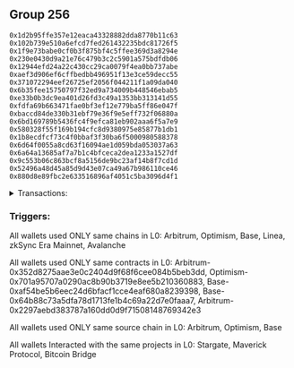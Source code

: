 ## Group 256

```0x7d66ce26c2220c86ccafc87ba1cd60b2310c8532
0x1d2b95ffe357e12eaca43328882dda8770b11c63
0x102b739e510a6efcd7fed261432235bdc81726f5
0x1f9e73babe0cf0b3f875bf4c5ffee369d3a8294e
0x230e0430d9a21e76c479b3c2c5901a575bdfdb06
0x12944efd24a22c430cc29ca0079f4ea0bb737abe
0xaef3d906ef6cffbedbb496951f13e3ce59decc55
0x371072294eef26725ef2056f044211f1a09da040
0x6b35fee15750797f32ed9a734009b448546ebab5
0xe33b0b3dc9ea401d26fd3c49a1353bb313141d55
0xfdfa69b663471fae0bf3ef12e779ba5ff86e047f
0xbaccd84de330b31ebf79e36f9e5eff732f06880a
0x6bd169789b5436fc4f9efca81eb902aaa6f5a7e9
0x580328f55f169b194cfc8d9380975e85877b1db1
0x1b8ecdfcf73c4f0bbaf3f30ba6f5000980588378
0x6d64f0055a8cd63f16094ae1d059bda053037a63
0x6a64a13685af7a7b1c4bfceca2dea1233a1527df
0x9c553b06c863bcf8a5156de9bc23af14b8f7cd1d
0x52496a48d45a85d9d43e07ca49a67b986110ce46
0x880d8e89fbc2e633516896af4051c5ba3096d4f1
```
<details>
<summary>Transactions:</summary>

Hashes: 

Wallet: 0x7d66ce26c2220c86ccafc87ba1cd60b2310c8532

       Hash: 0x35ca2ee9bb5f8fb135208f4e4ae80ccc351ab45eb9b8653c21441d9ddef05297
         - source chain: Arbitrum
         - destination chain: Optimism
         - project: Stargate
         - contract: 0x352d8275aae3e0c2404d9f68f6cee084b5beb3dd
         - value USD: 2887.69034665
       Hash: 0x5d8939ab0a3d766fa5c53e0154e50c4ec03c784a9b98cd828e677ea875e739cf
         - source chain: Arbitrum
         - destination chain: Optimism
         - project: Stargate
         - contract: 0x352d8275aae3e0c2404d9f68f6cee084b5beb3dd
         - value USD: 3.362651538
       Hash: 0x96b150215a796ce5e582f3e3d1db91fbf7968c92b9bc41240aa87c9ab46d6390
         - source chain: Optimism
         - destination chain: Arbitrum
         - project: Stargate
         - contract: 0x701a95707a0290ac8b90b3719e8ee5b210360883
         - value USD: 2885.855521962
       Hash: 0xcaf23ab5b4e981398001f4d37f3922033989c82a17881e02e5353a519267e420
         - source chain: Base
         - destination chain: Linea
         - project: Stargate
         - contract: 0xaf54be5b6eec24d6bfacf1cce4eaf680a8239398
         - value USD: 3.550715653
       Hash: 0xaa197126ae4065f732b6a1ed64301e4e1468f1660d09e660bef9a4c6825fbf23
         - source chain: Base
         - destination chain: zkSync Era Mainnet
         - project: Maverick Protocol
         - contract: 0x64b88c73a5dfa78d1713fe1b4c69a22d7e0faaa7
       Hash: 0x66479f32d9f9822702bf199f0898778f8861e8f8ec7e065793870b4e4d28f990
         - source chain: Arbitrum
         - destination chain: Avalanche
         - project: Bitcoin Bridge
         - contract: 0x2297aebd383787a160dd0d9f71508148769342e3
         - value USD: 0.1583903906
       Hash: 0x7c0d4025533e7eeb3ab67f1abff4f7d4069cb1f2878aec68607cbc9ef2f9560d
         - source chain: Base
         - destination chain: Arbitrum
         - project: Stargate
         - contract: 0xaf54be5b6eec24d6bfacf1cce4eaf680a8239398
         - value USD: 3.570317843
Wallet: 0x1d2b95ffe357e12eaca43328882dda8770b11c63

       Hash:0x2c064468f3d7bc3a93605ca554fe5a701b3d87f218c0eec249cf7f26c0093392
         - source chain: Arbitrum
         - destination chain: Optimism
         - project: Stargate
         - contract: 0x352d8275aae3e0c2404d9f68f6cee084b5beb3dd
         - value USD: 2885.757277402
       Hash:0xdd54f22d8236b66a55b621f6f775e5b8365f692525564dadbfa2220fae7cd12f
         - source chain: Arbitrum
         - destination chain: Optimism
         - project: Stargate
         - contract: 0x352d8275aae3e0c2404d9f68f6cee084b5beb3dd
         - value USD: 3.361874169
       Hash:0x45fa76504e83e86e03989c93f0d1a3297f364dd5dd12f47036c8e170d6503951
         - source chain: Optimism
         - destination chain: Arbitrum
         - project: Stargate
         - contract: 0x701a95707a0290ac8b90b3719e8ee5b210360883
         - value USD: 2883.937666252
       Hash:0xb52dc39c0dab971c44c05196ba017b7bbcad48960187c954673f8738eaeca970
         - source chain: Base
         - destination chain: Linea
         - project: Stargate
         - contract: 0xaf54be5b6eec24d6bfacf1cce4eaf680a8239398
         - value USD: 3.550715653
       Hash:0xb959a1a3f483d012e77917052ab5fa840e35c74aabdc06694857bda7902566c5
         - source chain: Base
         - destination chain: zkSync Era Mainnet
         - project: Maverick Protocol
         - contract: 0x64b88c73a5dfa78d1713fe1b4c69a22d7e0faaa7
       Hash:0xd271b4e8cc7b1cd2d815ea66f17b2add79b60d1771cf467e64f5447d1ad6ff61
         - source chain: Arbitrum
         - destination chain: Avalanche
         - project: Bitcoin Bridge
         - contract: 0x2297aebd383787a160dd0d9f71508148769342e3
         - value USD: 0.1596875772
       Hash:0x6a3125ede66a0a271c75e4467a7a102b978a57dd502517ed98bcf061a9b7e6ee
         - source chain: Base
         - destination chain: Arbitrum
         - project: Stargate
         - contract: 0xaf54be5b6eec24d6bfacf1cce4eaf680a8239398
         - value USD: 3.595541542
Wallet: 0x102b739e510a6efcd7fed261432235bdc81726f5

       Hash:0x1e205aaf3577e57fc89c2f50d3567721ffc7ef87762080ef5abc4160ca5aed12
         - source chain: Arbitrum
         - destination chain: Optimism
         - project: Stargate
         - contract: 0x352d8275aae3e0c2404d9f68f6cee084b5beb3dd
         - value USD: 2896.241838922
       Hash:0xb68bb3b676785022f63acbfa7c561eccf3d0fb313b4e380a9c0e4dad570352d3
         - source chain: Arbitrum
         - destination chain: Optimism
         - project: Stargate
         - contract: 0x352d8275aae3e0c2404d9f68f6cee084b5beb3dd
         - value USD: 3.363573163
       Hash:0xe9a1caaa5017b2a40f2ce037b41d86a67cf60ce611fc028e0514f508c46947ef
         - source chain: Optimism
         - destination chain: Arbitrum
         - project: Stargate
         - contract: 0x701a95707a0290ac8b90b3719e8ee5b210360883
         - value USD: 2894.416807292
       Hash:0xe9f47e61f1aac6468784452fb46333215c194b3586fc4777c43a54e1c39553bf
         - source chain: Base
         - destination chain: Linea
         - project: Stargate
         - contract: 0xaf54be5b6eec24d6bfacf1cce4eaf680a8239398
         - value USD: 3.550715653
       Hash:0x2fb1186222107d359eeb0882fb38b03c0138eea21ac4f9130ec967b4dba2d7f0
         - source chain: Base
         - destination chain: zkSync Era Mainnet
         - project: Maverick Protocol
         - contract: 0x64b88c73a5dfa78d1713fe1b4c69a22d7e0faaa7
       Hash:0x2cf0b2db20f8067eb706a1cb1c03e6739339affe7269970cf37a02b905e4dfe5
         - source chain: Arbitrum
         - destination chain: Base
         - project: Stargate
         - contract: 0x352d8275aae3e0c2404d9f68f6cee084b5beb3dd
         - value USD: 14.25693783
       Hash:0xcf214a7746b5224a0aa592c3df6737357ddc28263abaad0a2d2ded3832256b4d
         - source chain: Arbitrum
         - destination chain: Avalanche
         - project: Bitcoin Bridge
         - contract: 0x2297aebd383787a160dd0d9f71508148769342e3
         - value USD: 0.1581584277
       Hash:0x05144fe7d0a0da65de0a495f4c2352cd8d24b1bb7c76bcf8ed2ad5fb0affab11
         - source chain: Base
         - destination chain: Arbitrum
         - project: Stargate
         - contract: 0xaf54be5b6eec24d6bfacf1cce4eaf680a8239398
         - value USD: 17.828154642
Wallet: 0x1f9e73babe0cf0b3f875bf4c5ffee369d3a8294e

       Hash:0xe9c511098f341559093e7f038326a5404ac512591bc875052304bbc7c97b3359
         - source chain: Arbitrum
         - destination chain: Optimism
         - project: Stargate
         - contract: 0x352d8275aae3e0c2404d9f68f6cee084b5beb3dd
         - value USD: 2895.436731286
       Hash:0x8fd4d1e0e9268ee6fb48af2ccfa4c75874c71088634bb43325112a7eddd99851
         - source chain: Arbitrum
         - destination chain: Optimism
         - project: Stargate
         - contract: 0x352d8275aae3e0c2404d9f68f6cee084b5beb3dd
         - value USD: 3.363490083
       Hash:0xd8fe3069e0074e258eb71af2562790631582511611b83c51a77cfad774f8ef93
         - source chain: Optimism
         - destination chain: Arbitrum
         - project: Stargate
         - contract: 0x701a95707a0290ac8b90b3719e8ee5b210360883
         - value USD: 2893.699470223
       Hash:0x7018762ce5fe6aa8e18f0d572e81d6160a10fa9ae1f643852b907f5460b9f57d
         - source chain: Base
         - destination chain: Linea
         - project: Stargate
         - contract: 0xaf54be5b6eec24d6bfacf1cce4eaf680a8239398
         - value USD: 3.550715653
       Hash:0xcf6fd754a1aadbd9b4ed3c4e8c5c00a34219f3f1881e4ff5b0855711fc115f0b
         - source chain: Base
         - destination chain: zkSync Era Mainnet
         - project: Maverick Protocol
         - contract: 0x64b88c73a5dfa78d1713fe1b4c69a22d7e0faaa7
       Hash:0x3337657f408bfb784d1b6f9c7ace4bad516ffb5c61047df173ca1addd13eadcc
         - source chain: Arbitrum
         - destination chain: Base
         - project: Stargate
         - contract: 0x352d8275aae3e0c2404d9f68f6cee084b5beb3dd
         - value USD: 2627.845533813
       Hash:0xaaa8aa54d0374a69fdd8ba658c20975a75586b47e7aa41f791b642ef596a7d15
         - source chain: Arbitrum
         - destination chain: Avalanche
         - project: Bitcoin Bridge
         - contract: 0x2297aebd383787a160dd0d9f71508148769342e3
         - value USD: 0.1581584277
       Hash:0x2927c4b54b5ae78ca1d2f03f56930aa9345f5cd14f5b03d5423d4f80dd2cb654
         - source chain: Base
         - destination chain: Arbitrum
         - project: Stargate
         - contract: 0xaf54be5b6eec24d6bfacf1cce4eaf680a8239398
         - value USD: 2630.533867579
Wallet: 0x230e0430d9a21e76c479b3c2c5901a575bdfdb06

       Hash:0xd749c5d02d1f6d5f36fde79a09414ebee703612eedd436f8ddd88db30dcff694
         - source chain: Arbitrum
         - destination chain: Optimism
         - project: Stargate
         - contract: 0x352d8275aae3e0c2404d9f68f6cee084b5beb3dd
         - value USD: 2897.91057857
       Hash:0x01905b2e06bdea96b51b5ccfdbd08eaa70bec1d0f29f5d197bdc27c3f026e369
         - source chain: Arbitrum
         - destination chain: Optimism
         - project: Stargate
         - contract: 0x352d8275aae3e0c2404d9f68f6cee084b5beb3dd
         - value USD: 3.363490143
       Hash:0xee20bb02efece7c19eec73982ce6bc563ec4d2e7660e8abaa4742c7797f15b57
         - source chain: Optimism
         - destination chain: Arbitrum
         - project: Stargate
         - contract: 0x701a95707a0290ac8b90b3719e8ee5b210360883
         - value USD: 2896.171833649
       Hash:0xa3b8859743314b8da76b6ee16f6c4505439f82bcffba18336e2dfac3c9653b12
         - source chain: Base
         - destination chain: Linea
         - project: Stargate
         - contract: 0xaf54be5b6eec24d6bfacf1cce4eaf680a8239398
         - value USD: 3.550715653
       Hash:0xae9eba30b72dbc8e9a8374c792fa24a013d82b74eb62c4ce71e5aa49c11bf59c
         - source chain: Base
         - destination chain: zkSync Era Mainnet
         - project: Maverick Protocol
         - contract: 0x64b88c73a5dfa78d1713fe1b4c69a22d7e0faaa7
       Hash:0x464d0e47661ffa649beb3f623470b2726b29c1795b27853b4f806b0904858e6e
         - source chain: Arbitrum
         - destination chain: Base
         - project: Stargate
         - contract: 0x352d8275aae3e0c2404d9f68f6cee084b5beb3dd
         - value USD: 14.257732234
       Hash:0xf00309a924c6ecb84e26397b1585383340786a8b1f0aacb6c83069fdb7680e92
         - source chain: Arbitrum
         - destination chain: Avalanche
         - project: Bitcoin Bridge
         - contract: 0x2297aebd383787a160dd0d9f71508148769342e3
         - value USD: 0.1581584277
       Hash:0x87cde049d33aeecec88ac25eb4bfc61c72d98dcf8b9116bb33ee99254a9b185d
         - source chain: Base
         - destination chain: Arbitrum
         - project: Stargate
         - contract: 0xaf54be5b6eec24d6bfacf1cce4eaf680a8239398
         - value USD: 17.828814321
Wallet: 0x12944efd24a22c430cc29ca0079f4ea0bb737abe

       Hash:0xd0bacde37b3a5b561bceeba7aab1b33f289c0ba5f420a6cbc8aab5070bb92079
         - source chain: Arbitrum
         - destination chain: Optimism
         - project: Stargate
         - contract: 0x352d8275aae3e0c2404d9f68f6cee084b5beb3dd
         - value USD: 2895.592597309
       Hash:0xa0484022603f74923eed7850cc1f135bbc93fbc0604f232466c6a35b10f23ddf
         - source chain: Arbitrum
         - destination chain: Optimism
         - project: Stargate
         - contract: 0x352d8275aae3e0c2404d9f68f6cee084b5beb3dd
         - value USD: 3.363490899
       Hash:0xfde2cd0c5c41ba0090a513c891f1901c89a43e76385158258e5b0e8240d92214
         - source chain: Optimism
         - destination chain: Arbitrum
         - project: Stargate
         - contract: 0x701a95707a0290ac8b90b3719e8ee5b210360883
         - value USD: 2893.855242254
       Hash:0x61356932b4159870137c6b97d2dfbd24ce6d9d5117f19e57fc4083f979cb81b1
         - source chain: Base
         - destination chain: Linea
         - project: Stargate
         - contract: 0xaf54be5b6eec24d6bfacf1cce4eaf680a8239398
         - value USD: 3.550715653
       Hash:0x8582a8dde8c2ede7f8a5fe75d79161858dcc6291c5cefc5266360a703e9d6ca3
         - source chain: Base
         - destination chain: zkSync Era Mainnet
         - project: Maverick Protocol
         - contract: 0x64b88c73a5dfa78d1713fe1b4c69a22d7e0faaa7
       Hash:0x9946623e048776c641e66944922601ae8325c90a90605e10743b58e5c7b145c3
         - source chain: Arbitrum
         - destination chain: Base
         - project: Stargate
         - contract: 0x352d8275aae3e0c2404d9f68f6cee084b5beb3dd
         - value USD: 2629.603415344
       Hash:0x166d1fa57414eced199f10ef9b71566f4e17a29ab58f98cb8610242f2a7ef936
         - source chain: Arbitrum
         - destination chain: Avalanche
         - project: Bitcoin Bridge
         - contract: 0x2297aebd383787a160dd0d9f71508148769342e3
         - value USD: 0.1581584277
       Hash:0xabc576cabd2d0ffcd17643212cfa8d288d3d027eb0252f656d0eeafeb3ed23a9
         - source chain: Base
         - destination chain: Arbitrum
         - project: Stargate
         - contract: 0xaf54be5b6eec24d6bfacf1cce4eaf680a8239398
         - value USD: 2632.202603777
Wallet: 0xaef3d906ef6cffbedbb496951f13e3ce59decc55

       Hash:0x4bab24bcdd13bc1a426d3be667118a6fe4594269d0d4a0cb859fa0cd7088dde2
         - source chain: Arbitrum
         - destination chain: Optimism
         - project: Stargate
         - contract: 0x352d8275aae3e0c2404d9f68f6cee084b5beb3dd
         - value USD: 2891.700564301
       Hash:0x5d9df16dc5ae827e9dedc253f32acbb2131e9f877362af7b1c8e007140b83ec3
         - source chain: Arbitrum
         - destination chain: Optimism
         - project: Stargate
         - contract: 0x352d8275aae3e0c2404d9f68f6cee084b5beb3dd
         - value USD: 3.365264025
       Hash:0x62337b9318fe91ef2875205b6fde6a2b80487d76e63e70e5e4f760feff59d09f
         - source chain: Optimism
         - destination chain: Arbitrum
         - project: Stargate
         - contract: 0x701a95707a0290ac8b90b3719e8ee5b210360883
         - value USD: 2889.856309519
       Hash:0x65802a11a616ba215adb8d38c948d4c1c2990007f529f4973e8a69469a8f525f
         - source chain: Base
         - destination chain: Linea
         - project: Stargate
         - contract: 0xaf54be5b6eec24d6bfacf1cce4eaf680a8239398
         - value USD: 3.550715653
       Hash:0xeb138087a6daa888471b1dfb4cbaffdfdc325d005fd14cefbda72d5993a9a7ee
         - source chain: Base
         - destination chain: zkSync Era Mainnet
         - project: Maverick Protocol
         - contract: 0x64b88c73a5dfa78d1713fe1b4c69a22d7e0faaa7
       Hash:0x2fd2f933e6b086e1416171809707156e93cc24048dec6b786c893fc5b353c534
         - source chain: Arbitrum
         - destination chain: Base
         - project: Stargate
         - contract: 0x352d8275aae3e0c2404d9f68f6cee084b5beb3dd
         - value USD: 17.823535765
       Hash:0x2d4caa3fb728ba901960c8117edc678b794b8955370faaaf59b66aa2a0412523
         - source chain: Arbitrum
         - destination chain: Avalanche
         - project: Bitcoin Bridge
         - contract: 0x2297aebd383787a160dd0d9f71508148769342e3
         - value USD: 0.1571755654
       Hash:0xba2bc9c79d43e31c3797bf2d9c813d53bac44b5729abe10246cf5cc8facae7e7
         - source chain: Base
         - destination chain: Arbitrum
         - project: Stargate
         - contract: 0xaf54be5b6eec24d6bfacf1cce4eaf680a8239398
         - value USD: 21.387895643
Wallet: 0x371072294eef26725ef2056f044211f1a09da040

       Hash:0x757e80b2025c9214f345dee2f703e3ccf6905ead081954d53c5871400ed596bb
         - source chain: Arbitrum
         - destination chain: Optimism
         - project: Stargate
         - contract: 0x352d8275aae3e0c2404d9f68f6cee084b5beb3dd
         - value USD: 2893.352156597
       Hash:0xd552e93c5e29c4541d6fe7ca476f296328d52abfee7b0b58a701fbdee1cc6ff0
         - source chain: Arbitrum
         - destination chain: Optimism
         - project: Stargate
         - contract: 0x352d8275aae3e0c2404d9f68f6cee084b5beb3dd
         - value USD: 3.365263965
       Hash:0x8ad32f9c4d1b430f6dc2c388bf535bd78feb96d88f03ca3751bd29cb0517e51e
         - source chain: Optimism
         - destination chain: Arbitrum
         - project: Stargate
         - contract: 0x701a95707a0290ac8b90b3719e8ee5b210360883
         - value USD: 2891.506848916
       Hash:0xb86592c70a8b39654d7273ceb470e281800d5d60e9eb5c6b72a01f724ffdfc88
         - source chain: Base
         - destination chain: Linea
         - project: Stargate
         - contract: 0xaf54be5b6eec24d6bfacf1cce4eaf680a8239398
         - value USD: 3.550715653
       Hash:0x15ed14cfcf69a9dc8dc6325a2d9dba81233ca6a92ddf233ad5884f94b892666a
         - source chain: Base
         - destination chain: zkSync Era Mainnet
         - project: Maverick Protocol
         - contract: 0x64b88c73a5dfa78d1713fe1b4c69a22d7e0faaa7
       Hash:0x9365ba27da516c15f83b6d18124820378e7f2450739775cddbb10f8594adcf34
         - source chain: Arbitrum
         - destination chain: Base
         - project: Stargate
         - contract: 0x352d8275aae3e0c2404d9f68f6cee084b5beb3dd
         - value USD: 5247.823882273
       Hash:0xe5793b429d0b8b04362ef32e7ed124ac6031a0b7977a14cfedfab3ddfa764c9a
         - source chain: Arbitrum
         - destination chain: Avalanche
         - project: Bitcoin Bridge
         - contract: 0x2297aebd383787a160dd0d9f71508148769342e3
         - value USD: 0.1575029377
       Hash:0xab77ec9ffcd92ec965c63178a8d733c7d3fd95a5fb51dd731a4f5745fe93f39f
         - source chain: Base
         - destination chain: Arbitrum
         - project: Stargate
         - contract: 0xaf54be5b6eec24d6bfacf1cce4eaf680a8239398
         - value USD: 5249.621366274
Wallet: 0x6b35fee15750797f32ed9a734009b448546ebab5

       Hash:0xcaa4ca6f290533e7a95ae29b45744691f4cf7046e7e864295b9e5ad48187a626
         - source chain: Arbitrum
         - destination chain: Optimism
         - project: Stargate
         - contract: 0x352d8275aae3e0c2404d9f68f6cee084b5beb3dd
         - value USD: 2891.671700075
       Hash:0x4852dd5a3241992a086d8b2fab2fa288bd751b68cf5a22e1ec622b86f3f5ea1f
         - source chain: Arbitrum
         - destination chain: Optimism
         - project: Stargate
         - contract: 0x352d8275aae3e0c2404d9f68f6cee084b5beb3dd
         - value USD: 3.365258744
       Hash:0x1403cebaff16cfe214e9681a0bc7025cc0243430418a2d433c3742fc1aa0c0f4
         - source chain: Optimism
         - destination chain: Arbitrum
         - project: Stargate
         - contract: 0x701a95707a0290ac8b90b3719e8ee5b210360883
         - value USD: 2889.827641274
       Hash:0x109f00a94e28e357585de49a88187f06081d883190b3332ef21a4c5d8578a98f
         - source chain: Base
         - destination chain: Linea
         - project: Stargate
         - contract: 0xaf54be5b6eec24d6bfacf1cce4eaf680a8239398
         - value USD: 3.550715653
       Hash:0x2e7443ed31fe1b880a048390ab713d1e115aaf2bdcc9922dcc25753ebbb2d88b
         - source chain: Base
         - destination chain: zkSync Era Mainnet
         - project: Maverick Protocol
         - contract: 0x64b88c73a5dfa78d1713fe1b4c69a22d7e0faaa7
       Hash:0x01258fe98158132bc0df94603c1cf1bf6c0e696288a3ae61a8182f1122f74e2a
         - source chain: Arbitrum
         - destination chain: Base
         - project: Stargate
         - contract: 0x352d8275aae3e0c2404d9f68f6cee084b5beb3dd
         - value USD: 17.824196269
       Hash:0xd93ddd113a1de3d27259f6dfe4916a7180b123387b9c1619c9eae2f57c126b94
         - source chain: Arbitrum
         - destination chain: Avalanche
         - project: Bitcoin Bridge
         - contract: 0x2297aebd383787a160dd0d9f71508148769342e3
         - value USD: 0.1571755654
       Hash:0x75c85ebe9312a7fc916118b07f9cac16d7821b18b88684dea125c9f24354f79b
         - source chain: Base
         - destination chain: Arbitrum
         - project: Stargate
         - contract: 0xaf54be5b6eec24d6bfacf1cce4eaf680a8239398
         - value USD: 21.388822191
Wallet: 0xe33b0b3dc9ea401d26fd3c49a1353bb313141d55

       Hash:0xf5b3daae811d3759a7209cab2cc10190cdf011bf34c9a025d2d29d1066a3c85e
         - source chain: Arbitrum
         - destination chain: Optimism
         - project: Stargate
         - contract: 0x352d8275aae3e0c2404d9f68f6cee084b5beb3dd
         - value USD: 2889.192545301
       Hash:0xc81ae724905da58c3bc48276ed136dade550ec5dbb69802930b3571828aad6d5
         - source chain: Arbitrum
         - destination chain: Optimism
         - project: Stargate
         - contract: 0x352d8275aae3e0c2404d9f68f6cee084b5beb3dd
         - value USD: 3.365258276
       Hash:0x36ff5ca5e7d6bccb5965f3741db67e6a4c97898ac473609dc27305939c80f4f7
         - source chain: Optimism
         - destination chain: Arbitrum
         - project: Stargate
         - contract: 0x701a95707a0290ac8b90b3719e8ee5b210360883
         - value USD: 2887.35046831
       Hash:0x2c73ec33d9178432e0ea7813b1e1317dd0235615a9a9e94229459b42dea7b1ed
         - source chain: Base
         - destination chain: Linea
         - project: Stargate
         - contract: 0xaf54be5b6eec24d6bfacf1cce4eaf680a8239398
         - value USD: 3.550715653
       Hash:0x217f2d5e3c085b313e497dea68dbcba54c19e0daa493104e426afa0444c63c76
         - source chain: Base
         - destination chain: zkSync Era Mainnet
         - project: Maverick Protocol
         - contract: 0x64b88c73a5dfa78d1713fe1b4c69a22d7e0faaa7
       Hash:0xa61825edee735697a2f10519e7439251dcb0670a5bf9a93d04b1a918c3d3a814
         - source chain: Arbitrum
         - destination chain: Base
         - project: Stargate
         - contract: 0x352d8275aae3e0c2404d9f68f6cee084b5beb3dd
         - value USD: 2628.266340194
       Hash:0x3088f3d35836d29d5bccbc654ddcbb1684dfe2eaffb1fed954c61adca877eedb
         - source chain: Arbitrum
         - destination chain: Avalanche
         - project: Bitcoin Bridge
         - contract: 0x2297aebd383787a160dd0d9f71508148769342e3
         - value USD: 0.1575029377
       Hash:0xeccc1ed9f8255f11727a43cb90da0aa437c145b7de2baffb6b075acc78eb2f45
         - source chain: Base
         - destination chain: Arbitrum
         - project: Stargate
         - contract: 0xaf54be5b6eec24d6bfacf1cce4eaf680a8239398
         - value USD: 2630.949605834
Wallet: 0xfdfa69b663471fae0bf3ef12e779ba5ff86e047f

       Hash:0xe5b392ae492b4171aa09e8192c4c0cfdfe9a0119d9d931256eb2c614b606a363
         - source chain: Arbitrum
         - destination chain: Optimism
         - project: Stargate
         - contract: 0x352d8275aae3e0c2404d9f68f6cee084b5beb3dd
         - value USD: 2889.337443378
       Hash:0xcfdb07cd19450207f82ad805bf1f2998fa1bd93d8e96bb42884766a22509901c
         - source chain: Arbitrum
         - destination chain: Optimism
         - project: Stargate
         - contract: 0x352d8275aae3e0c2404d9f68f6cee084b5beb3dd
         - value USD: 3.365258336
       Hash:0xbdf8bfd8a47979358ca617c9c8acbaf7bbb7518269dbd87a2ce10d77729460e1
         - source chain: Optimism
         - destination chain: Arbitrum
         - project: Stargate
         - contract: 0x701a95707a0290ac8b90b3719e8ee5b210360883
         - value USD: 2887.494860435
       Hash:0xa222425f0a96ebb1cada8d2d57e2c705682efd5bf3721b739fbff54360093184
         - source chain: Base
         - destination chain: Linea
         - project: Stargate
         - contract: 0xaf54be5b6eec24d6bfacf1cce4eaf680a8239398
         - value USD: 3.550715653
       Hash:0x46147f6cbd83ef535c5515e7be416a905b18ec847e68a40f08a9bca7812e599d
         - source chain: Base
         - destination chain: zkSync Era Mainnet
         - project: Maverick Protocol
         - contract: 0x64b88c73a5dfa78d1713fe1b4c69a22d7e0faaa7
       Hash:0x31730b02f768e6ab3e0b56b4d89217c177fe71bd708bef2161763fa97ec95fcd
         - source chain: Arbitrum
         - destination chain: Base
         - project: Stargate
         - contract: 0x352d8275aae3e0c2404d9f68f6cee084b5beb3dd
         - value USD: 2631.521050055
       Hash:0x0e0521ab58ddac9df067aab95a7c3172390cd522be2dc41fd368360ff7830e49
         - source chain: Arbitrum
         - destination chain: Avalanche
         - project: Bitcoin Bridge
         - contract: 0x2297aebd383787a160dd0d9f71508148769342e3
         - value USD: 0.1575029377
       Hash:0x033681c31e8ce7e54fabdbbc7d7e2eb04e963b3d10381466c5303e3a9f49492c
         - source chain: Base
         - destination chain: Arbitrum
         - project: Stargate
         - contract: 0xaf54be5b6eec24d6bfacf1cce4eaf680a8239398
         - value USD: 2634.202951256
Wallet: 0xbaccd84de330b31ebf79e36f9e5eff732f06880a

       Hash:0x5b3174d884f33a070952258ee34345c094f0f36a86d028339b523566572c44cb
         - source chain: Arbitrum
         - destination chain: Optimism
         - project: Stargate
         - contract: 0x352d8275aae3e0c2404d9f68f6cee084b5beb3dd
         - value USD: 2889.412336181
       Hash:0x9218e3f52de026ccbdd31e15b61bfa70c0d7196d47d7458f617aa14c633007da
         - source chain: Arbitrum
         - destination chain: Optimism
         - project: Stargate
         - contract: 0x352d8275aae3e0c2404d9f68f6cee084b5beb3dd
         - value USD: 3.362740241
       Hash:0x20eee3a9caad8b932c68096dc6d8b00db5af6ef61d8687f2bc0f295b3c091fbb
         - source chain: Optimism
         - destination chain: Arbitrum
         - project: Stargate
         - contract: 0x701a95707a0290ac8b90b3719e8ee5b210360883
         - value USD: 2887.58326294
       Hash:0x43f68f2f01d1c205a3dbdc1f5a29a8db57d81055767007ea4b48344e460fc911
         - source chain: Base
         - destination chain: Linea
         - project: Stargate
         - contract: 0xaf54be5b6eec24d6bfacf1cce4eaf680a8239398
         - value USD: 3.550715653
       Hash:0xef08ce2c485341c7d179f5bd6b2a4ef09c93264db0a52e115e185b97670aa12e
         - source chain: Base
         - destination chain: zkSync Era Mainnet
         - project: Maverick Protocol
         - contract: 0x64b88c73a5dfa78d1713fe1b4c69a22d7e0faaa7
       Hash:0x63329912e99b65f2efc0003211a515ce8523e162ea81498383ea8c33d85ddfd5
         - source chain: Arbitrum
         - destination chain: Base
         - project: Stargate
         - contract: 0x352d8275aae3e0c2404d9f68f6cee084b5beb3dd
         - value USD: 5245.096177141
       Hash:0x3a16f99b419e00e08d5b7ca220784c52d116b3fbafe64c53a36042b920398dfa
         - source chain: Arbitrum
         - destination chain: Avalanche
         - project: Bitcoin Bridge
         - contract: 0x2297aebd383787a160dd0d9f71508148769342e3
         - value USD: 0.1583903906
       Hash:0x6c6b6fac87528e53cba5d0b392ed99f5adb492714cde818d71383f1dc255e818
         - source chain: Base
         - destination chain: Arbitrum
         - project: Stargate
         - contract: 0xaf54be5b6eec24d6bfacf1cce4eaf680a8239398
         - value USD: 5246.894570066
Wallet: 0x6bd169789b5436fc4f9efca81eb902aaa6f5a7e9

       Hash:0x8b654f72bf90994d25fb97dfc6cd6a0d1d7c244798ee2184155c2ae3c28ecaac
         - source chain: Arbitrum
         - destination chain: Optimism
         - project: Stargate
         - contract: 0x352d8275aae3e0c2404d9f68f6cee084b5beb3dd
         - value USD: 2887.752377689
       Hash:0x442ad3c0cfa66c9803b5944198c8feef769973d6eee92f13e6b0d53781a331c1
         - source chain: Arbitrum
         - destination chain: Optimism
         - project: Stargate
         - contract: 0x352d8275aae3e0c2404d9f68f6cee084b5beb3dd
         - value USD: 3.36273838
       Hash:0x0c1c3646829bc01881fe8923aa28225179f35ca7b45695d3ed2a3788781b7e13
         - source chain: Optimism
         - destination chain: Arbitrum
         - project: Stargate
         - contract: 0x701a95707a0290ac8b90b3719e8ee5b210360883
         - value USD: 2885.923245454
       Hash:0xc12a879d6966d4423fa74ac304343c4d047f0608f4a9e726862220d8a0bbbe2e
         - source chain: Base
         - destination chain: Linea
         - project: Stargate
         - contract: 0xaf54be5b6eec24d6bfacf1cce4eaf680a8239398
         - value USD: 3.550715653
       Hash:0x054c4f56c877f4f02a919fa97d1541e692800e69d51817db7480c961337cd87e
         - source chain: Base
         - destination chain: zkSync Era Mainnet
         - project: Maverick Protocol
         - contract: 0x64b88c73a5dfa78d1713fe1b4c69a22d7e0faaa7
       Hash:0xf2e15714b7e283eddaf5c6fe45c378033ccf5af9ee1d871651b3d1f3dfc8fc30
         - source chain: Arbitrum
         - destination chain: Base
         - project: Stargate
         - contract: 0x352d8275aae3e0c2404d9f68f6cee084b5beb3dd
         - value USD: 21.382295578
       Hash:0x0e4196b73c79ca6546fde750722cdbdaac08ee41c247d00ac2f4af86e1e7bbbf
         - source chain: Arbitrum
         - destination chain: Avalanche
         - project: Bitcoin Bridge
         - contract: 0x2297aebd383787a160dd0d9f71508148769342e3
         - value USD: 0.1584821763
       Hash:0x81070df624b663ab1004e267403a30f1ff983d7ccebf1eca566a8773462911d9
         - source chain: Base
         - destination chain: Arbitrum
         - project: Stargate
         - contract: 0xaf54be5b6eec24d6bfacf1cce4eaf680a8239398
         - value USD: 24.945662607
Wallet: 0x580328f55f169b194cfc8d9380975e85877b1db1

       Hash:0xe7334a1e768f25a55f1aa148489746c71c847aebf14feea3a6ef7227dad89a61
         - source chain: Arbitrum
         - destination chain: Optimism
         - project: Stargate
         - contract: 0x352d8275aae3e0c2404d9f68f6cee084b5beb3dd
         - value USD: 2885.204007567
       Hash:0x29e36ea75318633c04a8eeb97769cb748a7d814360a8f6bff0bbf19421247985
         - source chain: Arbitrum
         - destination chain: Optimism
         - project: Stargate
         - contract: 0x352d8275aae3e0c2404d9f68f6cee084b5beb3dd
         - value USD: 3.362609381
       Hash:0x6187a82eaffe089b31afbc0c8f99364954c62601d84ce2c78e4401c134aee1be
         - source chain: Optimism
         - destination chain: Arbitrum
         - project: Stargate
         - contract: 0x701a95707a0290ac8b90b3719e8ee5b210360883
         - value USD: 2883.370762727
       Hash:0x2732aa9a1b2a251f553d95dc2d82cc76da3ab755035ef7f95c19d31add153f49
         - source chain: Base
         - destination chain: Linea
         - project: Stargate
         - contract: 0xaf54be5b6eec24d6bfacf1cce4eaf680a8239398
         - value USD: 3.550715653
       Hash:0xe48959f5c0971730a9eb269ca6d28d36acf57cffd594504d61467cb2bbaefac1
         - source chain: Base
         - destination chain: zkSync Era Mainnet
         - project: Maverick Protocol
         - contract: 0x64b88c73a5dfa78d1713fe1b4c69a22d7e0faaa7
       Hash:0x1e0a145cc13a73c0142260f786df7e79618f7c837d46300b0dbae8bf0cb28921
         - source chain: Arbitrum
         - destination chain: Base
         - project: Stargate
         - contract: 0x352d8275aae3e0c2404d9f68f6cee084b5beb3dd
         - value USD: 2628.68200743
       Hash:0x01a0f280dd8cd7786278fc9b86ba61cd2f0479dcfb1f5e1f5fb6afc6bcf1b0e3
         - source chain: Arbitrum
         - destination chain: Avalanche
         - project: Bitcoin Bridge
         - contract: 0x2297aebd383787a160dd0d9f71508148769342e3
         - value USD: 0.1583903906
       Hash:0xffbad614b8c77c3fad0c34041973b1b1d2303e341e6d45ebbf87a450abf3ae40
         - source chain: Base
         - destination chain: Arbitrum
         - project: Stargate
         - contract: 0xaf54be5b6eec24d6bfacf1cce4eaf680a8239398
         - value USD: 2631.364153669
Wallet: 0x1b8ecdfcf73c4f0bbaf3f30ba6f5000980588378

       Hash:0x6d367b8670fa2de4cc6d5ebc211fef45a7a10544e077292574d366e832e397e9
         - source chain: Arbitrum
         - destination chain: Optimism
         - project: Stargate
         - contract: 0x352d8275aae3e0c2404d9f68f6cee084b5beb3dd
         - value USD: 2885.338111681
       Hash:0x1594acd051cea5b215a8740a50458283c44bda4b9954a126d575c26be10a9447
         - source chain: Arbitrum
         - destination chain: Optimism
         - project: Stargate
         - contract: 0x352d8275aae3e0c2404d9f68f6cee084b5beb3dd
         - value USD: 3.362609441
       Hash:0xf871d93c3e93dfd17fe9255979258279979c0d28bbf3789d25ad682bcf93f915
         - source chain: Optimism
         - destination chain: Arbitrum
         - project: Stargate
         - contract: 0x701a95707a0290ac8b90b3719e8ee5b210360883
         - value USD: 2883.507285608
       Hash:0xf99633b89fb3a51faed8f65ed2e38be9316a0803ecfe61daa202d92756b3eb61
         - source chain: Base
         - destination chain: Linea
         - project: Stargate
         - contract: 0xaf54be5b6eec24d6bfacf1cce4eaf680a8239398
         - value USD: 3.550715653
       Hash:0x868d5e1a63af08a1448cef946ca1d0567512f53ce510af98a6dd82a18c20269e
         - source chain: Base
         - destination chain: zkSync Era Mainnet
         - project: Maverick Protocol
         - contract: 0x64b88c73a5dfa78d1713fe1b4c69a22d7e0faaa7
       Hash:0x5295e8480f13d9c194b5a0e2b9a3adef25f1f9832ef9562f532bc08cb5c6ffcb
         - source chain: Arbitrum
         - destination chain: Base
         - project: Stargate
         - contract: 0x352d8275aae3e0c2404d9f68f6cee084b5beb3dd
         - value USD: 2631.932261633
       Hash:0xbb4298c3ed61c49371ef289a4fd866ad5a2ed20561982dcc1cf5498c0b31f1d0
         - source chain: Arbitrum
         - destination chain: Avalanche
         - project: Bitcoin Bridge
         - contract: 0x2297aebd383787a160dd0d9f71508148769342e3
         - value USD: 0.1583903906
       Hash:0x9abd8290ec283b7a22d2829730fee07a5af02541481f16b3bb9863c047de5b55
         - source chain: Base
         - destination chain: Arbitrum
         - project: Stargate
         - contract: 0xaf54be5b6eec24d6bfacf1cce4eaf680a8239398
         - value USD: 2634.613583001
Wallet: 0x6d64f0055a8cd63f16094ae1d059bda053037a63

       Hash:0xf105cd93b7046973c27254c951f1a8c1ebd9bd44bebbf19dcf5dc94cce1aaf8e
         - source chain: Arbitrum
         - destination chain: Optimism
         - project: Stargate
         - contract: 0x352d8275aae3e0c2404d9f68f6cee084b5beb3dd
         - value USD: 2881.782752321
       Hash:0xe0ce692d6a1ea5e5a7db30726421863f89548923073831686156a4e3a3a4de1b
         - source chain: Arbitrum
         - destination chain: Optimism
         - project: Stargate
         - contract: 0x352d8275aae3e0c2404d9f68f6cee084b5beb3dd
         - value USD: 3.361783482
       Hash:0x7550bd70a222382944290fb8ee9aa7c1705c6c1acffd14e3f7be363341996d6c
         - source chain: Optimism
         - destination chain: Arbitrum
         - project: Stargate
         - contract: 0x701a95707a0290ac8b90b3719e8ee5b210360883
         - value USD: 2879.966327865
       Hash:0xaac8fb1819829f4321132cf491f3131d10c6708d15c714bf87687470290bbb65
         - source chain: Base
         - destination chain: Linea
         - project: Stargate
         - contract: 0xaf54be5b6eec24d6bfacf1cce4eaf680a8239398
         - value USD: 3.550715653
       Hash:0xafa0a70a3262eccc79d597fc62834356b0396f4cfe18766f15354cd886ddc302
         - source chain: Base
         - destination chain: zkSync Era Mainnet
         - project: Maverick Protocol
         - contract: 0x64b88c73a5dfa78d1713fe1b4c69a22d7e0faaa7
       Hash:0x8f24a73c941c98e5e864f9bc65f1642478a8cd838030797fc3f9daaa78d08dd1
         - source chain: Arbitrum
         - destination chain: Base
         - project: Stargate
         - contract: 0x352d8275aae3e0c2404d9f68f6cee084b5beb3dd
         - value USD: 2632.342538912
       Hash:0xbf3ef091770b04872fcd9e25e7c2f0e42aea887d4b30f94e466f001c8c0eae5b
         - source chain: Arbitrum
         - destination chain: Avalanche
         - project: Bitcoin Bridge
         - contract: 0x2297aebd383787a160dd0d9f71508148769342e3
         - value USD: 0.1596875772
       Hash:0x8c093dff6274f1248b0a05e3503f0de1ef41a01c6f2935253fad12ba03d33b8d
         - source chain: Base
         - destination chain: Arbitrum
         - project: Stargate
         - contract: 0xaf54be5b6eec24d6bfacf1cce4eaf680a8239398
         - value USD: 2635.048805754
Wallet: 0x6a64a13685af7a7b1c4bfceca2dea1233a1527df

       Hash:0xde8285b35fe16dd21193925a7d5f1eb449a12e88e8a5f8395d2460b3bb75fd6f
         - source chain: Arbitrum
         - destination chain: Optimism
         - project: Stargate
         - contract: 0x352d8275aae3e0c2404d9f68f6cee084b5beb3dd
         - value USD: 2884.121513586
       Hash:0xa00c247420456dd0e9e93244addc5583352b5cfdf555239d1cde4ee5661541f6
         - source chain: Arbitrum
         - destination chain: Optimism
         - project: Stargate
         - contract: 0x352d8275aae3e0c2404d9f68f6cee084b5beb3dd
         - value USD: 3.361783542
       Hash:0x8dbac727b8c16588b30d026bf329ad159e0252e3b1a8e8de5e434ac39a0dca98
         - source chain: Optimism
         - destination chain: Arbitrum
         - project: Stargate
         - contract: 0x701a95707a0290ac8b90b3719e8ee5b210360883
         - value USD: 2882.30372426
       Hash:0x5a1702a561808d90ab295d7ce2fc7ad9cb497180e69588fc5aca1b5160af7f5f
         - source chain: Base
         - destination chain: Linea
         - project: Stargate
         - contract: 0xaf54be5b6eec24d6bfacf1cce4eaf680a8239398
         - value USD: 3.550715653
       Hash:0xba3f69d879921e6cd47beeb8b317ef7fc1934569e06dd49b68ded8e4578e802d
         - source chain: Base
         - destination chain: zkSync Era Mainnet
         - project: Maverick Protocol
         - contract: 0x64b88c73a5dfa78d1713fe1b4c69a22d7e0faaa7
       Hash:0x6bc3190246589892607755c16d5488701020bb4c327bdf50b9f0d72dd52c2da8
         - source chain: Arbitrum
         - destination chain: Base
         - project: Stargate
         - contract: 0x352d8275aae3e0c2404d9f68f6cee084b5beb3dd
         - value USD: 5245.938972017
       Hash:0xa9cee5fe67643bb0dc1515586d853abe767cf3ec6adb89277138d0507c79ca4c
         - source chain: Arbitrum
         - destination chain: Avalanche
         - project: Bitcoin Bridge
         - contract: 0x2297aebd383787a160dd0d9f71508148769342e3
         - value USD: 0.1596875772
       Hash:0x9e7489127aac3b5c58d5362bc64a023a8319b6ed66b6a2eb9568b470077439c3
         - source chain: Base
         - destination chain: Arbitrum
         - project: Stargate
         - contract: 0xaf54be5b6eec24d6bfacf1cce4eaf680a8239398
         - value USD: 5247.762165961
Wallet: 0x9c553b06c863bcf8a5156de9bc23af14b8f7cd1d

       Hash:0x7183f32bc8b30f849285b3fc5bb373288f176979bf9a29e798abbcca174ee574
         - source chain: Arbitrum
         - destination chain: Optimism
         - project: Stargate
         - contract: 0x352d8275aae3e0c2404d9f68f6cee084b5beb3dd
         - value USD: 2881.579148886
       Hash:0x17d55c94fe09035d58537e773952f8a7e440f4feb1a55590a3d751522b2b543a
         - source chain: Arbitrum
         - destination chain: Optimism
         - project: Stargate
         - contract: 0x352d8275aae3e0c2404d9f68f6cee084b5beb3dd
         - value USD: 3.361515749
       Hash:0xe8f9bc595a2cd18b64f070377bbfa44c2a88256a770534b553ee399b11a3df8b
         - source chain: Optimism
         - destination chain: Arbitrum
         - project: Stargate
         - contract: 0x701a95707a0290ac8b90b3719e8ee5b210360883
         - value USD: 2879.762962407
       Hash:0x48298a67eb8afa58e36b5165a004109869dc95121883f3f7e8e7240744d38a63
         - source chain: Base
         - destination chain: Linea
         - project: Stargate
         - contract: 0xaf54be5b6eec24d6bfacf1cce4eaf680a8239398
         - value USD: 3.550715653
       Hash:0xdedbd2bd5a8f5a0256287797018f5eb2fb4fe21bb83c6c8bc52f831a8f717b85
         - source chain: Base
         - destination chain: zkSync Era Mainnet
         - project: Maverick Protocol
         - contract: 0x64b88c73a5dfa78d1713fe1b4c69a22d7e0faaa7
       Hash:0xf3fe6ca0dfec3df482e91877d7aeec424f0d560230f8587a1c1a8864a06adc21
         - source chain: Arbitrum
         - destination chain: Base
         - project: Stargate
         - contract: 0x352d8275aae3e0c2404d9f68f6cee084b5beb3dd
         - value USD: 2629.095910989
       Hash:0x8c20fa5dbe77c9b3b730f86e8666b684810c1bce3491ab2fdc23004d80bda788
         - source chain: Arbitrum
         - destination chain: Avalanche
         - project: Bitcoin Bridge
         - contract: 0x2297aebd383787a160dd0d9f71508148769342e3
         - value USD: 0.1596875772
       Hash:0xc092168bfa295a56e07bc3e27ea8db213fb16d05c5cb86800143096dd31b7428
         - source chain: Base
         - destination chain: Arbitrum
         - project: Stargate
         - contract: 0xaf54be5b6eec24d6bfacf1cce4eaf680a8239398
         - value USD: 2631.803544389
Wallet: 0x52496a48d45a85d9d43e07ca49a67b986110ce46

       Hash:0x361e59b7a6ae3da31b28cf1b6c13a57e26d26fdfcd13241dbb79c84c42d8c6b0
         - source chain: Arbitrum
         - destination chain: Optimism
         - project: Stargate
         - contract: 0x352d8275aae3e0c2404d9f68f6cee084b5beb3dd
         - value USD: 2884.110204672
       Hash:0xd53849ff45923277bf562651945e79a9c462d21f56e4ef707d00099d67acb9fd
         - source chain: Arbitrum
         - destination chain: Optimism
         - project: Stargate
         - contract: 0x352d8275aae3e0c2404d9f68f6cee084b5beb3dd
         - value USD: 3.361874109
       Hash:0x3ab398aa6a30023667b8aad68dbbe9a95f0d0cb08b327f318e6b3c86b6983cf8
         - source chain: Optimism
         - destination chain: Arbitrum
         - project: Stargate
         - contract: 0x701a95707a0290ac8b90b3719e8ee5b210360883
         - value USD: 2882.292154372
       Hash:0x3048d56782183440c287600422b96cadc4a609493ebac7681c347fd4dc5afcac
         - source chain: Base
         - destination chain: Linea
         - project: Stargate
         - contract: 0xaf54be5b6eec24d6bfacf1cce4eaf680a8239398
         - value USD: 3.550715653
       Hash:0x2cca1e9cd15cad073b324558679a622c9a0ebf15e0108a5552ef738cbd05ddb8
         - source chain: Base
         - destination chain: zkSync Era Mainnet
         - project: Maverick Protocol
         - contract: 0x64b88c73a5dfa78d1713fe1b4c69a22d7e0faaa7
       Hash:0x328c82792ce27b52baa987f9fac6947e9647e08adc6684c7291e7a9f6813e919
         - source chain: Arbitrum
         - destination chain: Base
         - project: Stargate
         - contract: 0x352d8275aae3e0c2404d9f68f6cee084b5beb3dd
         - value USD: 24.924161063
       Hash:0xae47f1f920f3bc5cadac036da769e1a734e9be0b875a25a289dfc53d6e9b3230
         - source chain: Arbitrum
         - destination chain: Avalanche
         - project: Bitcoin Bridge
         - contract: 0x2297aebd383787a160dd0d9f71508148769342e3
         - value USD: 0.1596875772
       Hash:0x69e093c7190684de0151b658af3a3f81decd819fafcee242f4c0df22e5e3d692
         - source chain: Base
         - destination chain: Arbitrum
         - project: Stargate
         - contract: 0xaf54be5b6eec24d6bfacf1cce4eaf680a8239398
         - value USD: 28.511412677
Wallet: 0x880d8e89fbc2e633516896af4051c5ba3096d4f1

       Hash:0x8c138d17811b9ec2ff44d4aac14e180589f8ef6da3d35b69c54e07ae3982c90b
         - source chain: Arbitrum
         - destination chain: Optimism
         - project: Stargate
         - contract: 0x352d8275aae3e0c2404d9f68f6cee084b5beb3dd
         - value USD: 2897.907342881
       Hash:0xa25cd6e1a06a914f67abf8cbe329ee9281968176f2a286af23ec8279e24a5f42
         - source chain: Arbitrum
         - destination chain: Optimism
         - project: Stargate
         - contract: 0x352d8275aae3e0c2404d9f68f6cee084b5beb3dd
         - value USD: 3.363299421
       Hash:0x7b0570adfe281ceedf483135d1fd53662bf8fe90cecef3fe7d42a86663d3b39b
         - source chain: Arbitrum
         - destination chain: Optimism
         - project: Stargate
         - contract: 0x352d8275aae3e0c2404d9f68f6cee084b5beb3dd
         - value USD: 3.363280814
       Hash:0x072e20443ec0d5d229fe72ed1f365553ba29a941e9710a315c02354295dd6504
         - source chain: Optimism
         - destination chain: Arbitrum
         - project: Stargate
         - contract: 0x701a95707a0290ac8b90b3719e8ee5b210360883
         - value USD: 2896.081255353
       Hash:0xb30d9b243215c4dc0469f2607b463ffe233ce5ce9b7da0732fdecdf9dc09cec4
         - source chain: Base
         - destination chain: Linea
         - project: Stargate
         - contract: 0xaf54be5b6eec24d6bfacf1cce4eaf680a8239398
         - value USD: 3.550715653
       Hash:0x1d5d557766b1702e9d4c6c991accf3df2ef4f55bea155884045dfb4156eb044a
         - source chain: Base
         - destination chain: zkSync Era Mainnet
         - project: Maverick Protocol
         - contract: 0x64b88c73a5dfa78d1713fe1b4c69a22d7e0faaa7
       Hash:0x9fb540ad68057a2fab448ccad2410361811ad1fafb3fe8ccca1241422054c2ae
         - source chain: Arbitrum
         - destination chain: Base
         - project: Stargate
         - contract: 0x352d8275aae3e0c2404d9f68f6cee084b5beb3dd
         - value USD: 5247.554653203
       Hash:0x4f8dc6d0fa3ed6457b385e15eee6db1c235f65b39a26d519c04d0bdec35da346
         - source chain: Arbitrum
         - destination chain: Avalanche
         - project: Bitcoin Bridge
         - contract: 0x2297aebd383787a160dd0d9f71508148769342e3
         - value USD: 0.1581584277
       Hash:0xa45c741f014e289b80a07a18d0642f6e911b0e3d117787864da3d9c613386264
         - source chain: Base
         - destination chain: Arbitrum
         - project: Stargate
         - contract: 0xaf54be5b6eec24d6bfacf1cce4eaf680a8239398
         - value USD: 5249.183482819

</details>


### Triggers: 
All wallets used ONLY same chains in L0: Arbitrum, Optimism, Base, Linea, zkSync Era Mainnet, Avalanche

All wallets used ONLY same contracts in L0: Arbitrum-0x352d8275aae3e0c2404d9f68f6cee084b5beb3dd, Optimism-0x701a95707a0290ac8b90b3719e8ee5b210360883, Base-0xaf54be5b6eec24d6bfacf1cce4eaf680a8239398, Base-0x64b88c73a5dfa78d1713fe1b4c69a22d7e0faaa7, Arbitrum-0x2297aebd383787a160dd0d9f71508148769342e3

All wallets used ONLY same source chain in L0: Arbitrum, Optimism, Base

All wallets Interacted with the same projects in L0: Stargate, Maverick Protocol, Bitcoin Bridge

